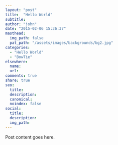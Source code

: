 ```yaml
---
layout: "post"
title:  "Hello World"
subtitle:
author: "john"
date: "2015-02-06 15:36:37"
masthead:
  img_path: false
  pat_path: "/assets/images/backgrounds/bg2.jpg"
categories:
  - "Hello World"
  - "BowTie"
elsewhere:
  name:
  url:
comments: true
share: true
seo:
  title:
  description:
  canonical:
  noindex: false
social:
  title:
  description:
  img_path:
---
```


Post content goes here.
